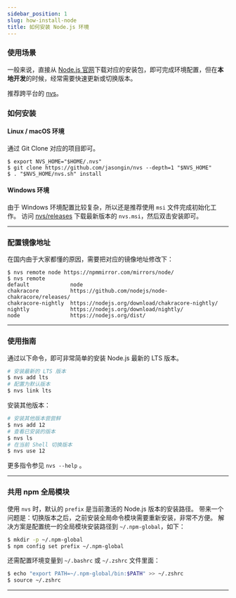 ```yaml
---
sidebar_position: 1
slug: how-install-node
title: 如何安装 Node.js 环境
---
```


### 使用场景

一般来说，直接从 [Node.js 官网](https://nodejs.org/)下载对应的安装包，即可完成环境配置，但在**本地开发**的时候，经常需要快速更新或切换版本。

推荐跨平台的 [nvs](https://github.com/jasongin/nvs)。

### 如何安装

#### Linux / macOS 环境

通过 Git Clone 对应的项目即可。

```
$ export NVS_HOME="$HOME/.nvs"
$ git clone https://github.com/jasongin/nvs --depth=1 "$NVS_HOME"
$ . "$NVS_HOME/nvs.sh" install
```

#### Windows 环境

由于 Windows 环境配置比较复杂，所以还是推荐使用 `msi` 文件完成初始化工作。
访问 [nvs/releases](https://github.com/jasongin/nvs/releases) 下载最新版本的 `nvs.msi`，然后双击安装即可。

---

### 配置镜像地址
在国内由于大家都懂的原因，需要把对应的镜像地址修改下：
```
$ nvs remote node https://npmmirror.com/mirrors/node/
$ nvs remote
default             node
chakracore          https://github.com/nodejs/node-chakracore/releases/
chakracore-nightly  https://nodejs.org/download/chakracore-nightly/
nightly             https://nodejs.org/download/nightly/
node                https://nodejs.org/dist/
```

---

### 使用指南
通过以下命令，即可非常简单的安装 Node.js 最新的 LTS 版本。
```bash
# 安装最新的 LTS 版本
$ nvs add lts
# 配置为默认版本
$ nvs link lts
```
安装其他版本：
```bash
# 安装其他版本尝尝鲜
$ nvs add 12
# 查看已安装的版本
$ nvs ls
# 在当前 Shell 切换版本
$ nvs use 12
```
更多指令参见 `nvs --help` 。

---

### 共用 npm 全局模块
使用 `nvs` 时，默认的 `prefix` 是当前激活的 Node.js 版本的安装路径。
带来一个问题是：切换版本之后，之前安装全局命令模块需要重新安装，非常不方便。
解决方案是配置统一的全局模块安装路径到 `~/.npm-global`，如下：
```bash
$ mkdir -p ~/.npm-global
$ npm config set prefix ~/.npm-global
```
还需配置环境变量到 `~/.bashrc` 或 `~/.zshrc` 文件里面：
```bash
$ echo "export PATH=~/.npm-global/bin:$PATH" >> ~/.zshrc
$ source ~/.zshrc
```

---
